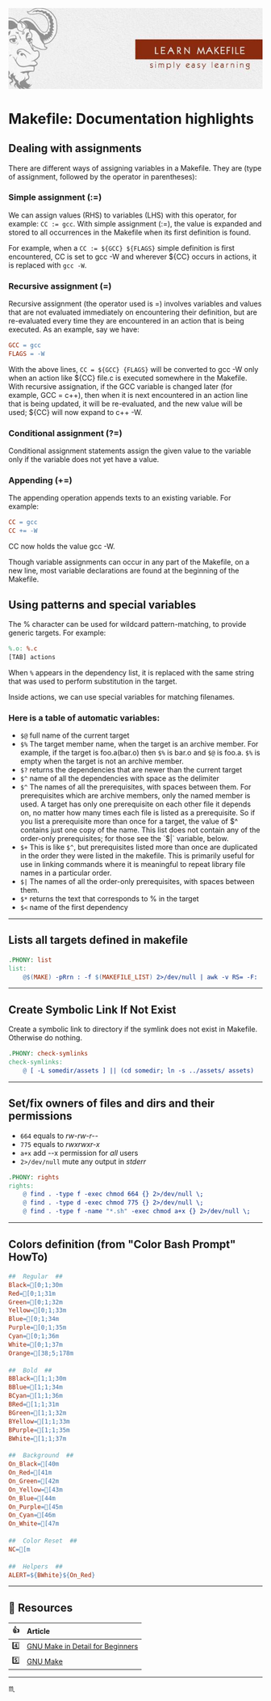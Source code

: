 <p align="center">
  <img src="../assets/img/Makefile-logo-001.jpg" max-width="613px" max-height="194px" alt="GNU Makefile logo" />
</p>

<p align="center">
  <h1 class="text-center">Makefile: Documentation highlights</h1>
</p>

## Dealing with assignments ##
There are different ways of assigning variables in a Makefile. They are (type of assignment, followed by the operator in parentheses):

### Simple assignment (:=) ###
We can assign values (RHS) to variables (LHS) with this operator, for example: `CC := gcc`. With simple assignment (:=), the value is expanded and stored to all occurrences in the Makefile when its first definition is found.

For example, when a `CC := ${GCC} ${FLAGS}` simple definition is first encountered, CC is set to gcc -W and wherever ${CC} occurs in actions, it is replaced with `gcc -W`.

### Recursive assignment (=) ###

Recursive assignment (the operator used is =) involves variables and values that are not evaluated immediately on encountering their definition, but are re-evaluated every time they are encountered in an action that is being executed. As an example, say we have:

```Makefile
GCC = gcc
FLAGS = -W
```

With the above lines, `CC = ${GCC} {FLAGS}` will be converted to gcc -W only when an action like ${CC} file.c is executed somewhere in the Makefile. With recursive assignation, if the GCC variable is changed later (for example, GCC = c++), then when it is next encountered in an action line that is being updated, it will be re-evaluated, and the new value will be used; ${CC} will now expand to c++ -W.

### Conditional assignment (?=) ###

Conditional assignment statements assign the given value to the variable only if the variable does not yet have a value.

### Appending (+=) ###

The appending operation appends texts to an existing variable. For example:
```Makefile
CC = gcc
CC += -W
```
CC now holds the value gcc -W.

Though variable assignments can occur in any part of the Makefile, on a new line, most variable declarations are found at the beginning of the Makefile.

## Using patterns and special variables ##

The % character can be used for wildcard pattern-matching, to provide generic targets. For example:
```Makefile
%.o: %.c
[TAB] actions
```
When `%` appears in the dependency list, it is replaced with the same string that was used to perform substitution in the target.

Inside actions, we can use special variables for matching filenames.

### Here is a table of automatic variables: ###

- `$@` full name of the current target
- `$%` The target member name, when the target is an archive member. For example, if the target is foo.a(bar.o) then `$%` is bar.o and `$@` is foo.a. `$%` is empty when the target is not an archive member.
- `$?` returns the dependencies that are newer than the current target
- `$^` name of all the dependencies with space as the delimiter
- `$^` The names of all the prerequisites, with spaces between them. For prerequisites which are archive members, only the named member is used. A target has only one prerequisite on each other file it depends on, no matter how many times each file is listed as a prerequisite. So if you list a prerequisite more than once for a target, the value of $^ contains just one copy of the name. This list does not contain any of the order-only prerequisites; for those see the `$|` variable, below.
- `$+` This is like `$^`, but prerequisites listed more than once are duplicated in the order they were listed in the makefile. This is primarily useful for use in linking commands where it is meaningful to repeat library file names in a particular order.
- `$|` The names of all the order-only prerequisites, with spaces between them.
- `$*` returns the text that corresponds to % in the target
- `$<` name of the first dependency

---

## Lists all targets defined in makefile ##

```Makefile
.PHONY: list
list:
	@$(MAKE) -pRrn : -f $(MAKEFILE_LIST) 2>/dev/null | awk -v RS= -F: '/^# File/,/^# Finished Make data base/ {if ($$1 !~ "^[#.]") {print $$1}}' | egrep -v -e '^[^[:alnum:]]' -e '^$@$$' | sort
```

---

## Create Symbolic Link If Not Exist ##

Create a symbolic link to directory if the symlink does not exist in Makefile.
Otherwise do nothing.

```Makefile
.PHONY: check-symlinks
check-symlinks:
	@ [ -L somedir/assets ] || (cd somedir; ln -s ../assets/ assets)
```

---

## Set/fix owners of files and dirs and their permissions ##

- ```664``` equals to *rw-rw-r--*
- ```775``` equals to *rwxrwxr-x*
- ```a+x``` add --x permission for *all* users
- ```2>/dev/null``` mute any output in *stderr*


```Makefile
.PHONY: rights
rights:
	@ find . -type f -exec chmod 664 {} 2>/dev/null \;
	@ find . -type d -exec chmod 775 {} 2>/dev/null \;
	@ find . -type f -name "*.sh" -exec chmod a+x {} 2>/dev/null \;
```

---

## Colors definition (from "Color Bash Prompt" HowTo) ##

```Makefile
##  Regular  ##
Black=[0;1;30m
Red=[0;1;31m
Green=[0;1;32m
Yellow=[0;1;33m
Blue=[0;1;34m
Purple=[0;1;35m
Cyan=[0;1;36m
White=[0;1;37m
Orange=[38;5;178m

##  Bold  ##
BBlack=[1;1;30m
BBlue=[1;1;34m
BCyan=[1;1;36m
BRed=[1;1;31m
BGreen=[1;1;32m
BYellow=[1;1;33m
BPurple=[1;1;35m
BWhite=[1;1;37m

##  Background  ##
On_Black=[40m
On_Red=[41m
On_Green=[42m
On_Yellow=[43m
On_Blue=[44m
On_Purple=[45m
On_Cyan=[46m
On_White=[47m

##  Color Reset  ##
NC=[m

##  Helpers  ##
ALERT=${BWhite}${On_Red}

```

---

## :pushpin: Resources ##

| :+1: | Article |
|:----:|:--------|
| :four: | [GNU Make in Detail for Beginners](http://opensourceforu.com/2012/06/gnu-make-in-detail-for-beginners/) |
| :five: | [GNU Make](https://www.gnu.org/software/make/manual/make.html) |

---

:scorpius:
